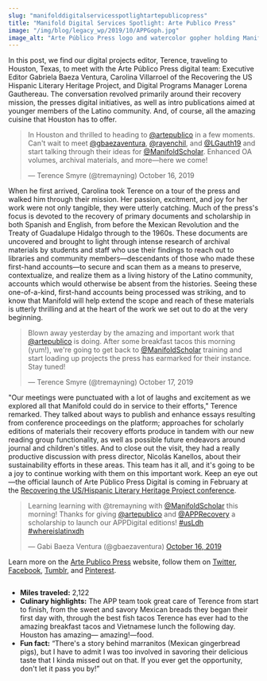 ```yaml
---
slug: "manifolddigitalservicesspotlightartepublicopress"
title: "Manifold Digital Services Spotlight: Arte Publico Press"
image: "/img/blog/legacy_wp/2019/10/APPGoph.jpg"
image_alt: "Arte Público Press logo and watercolor gopher holding Manifold mug"
---
```


In this post, we find our digital projects editor, Terence, traveling to Houston, Texas, to meet with the Arte Público Press digital team: Executive Editor Gabriela Baeza Ventura, Carolina Villarroel of the Recovering the US Hispanic Literary Heritage Project, and Digital Programs Manager Lorena Gauthereau. The conversation revolved primarily around their recovery mission, the presses digital initiatives, as well as intro publications aimed at younger members of the Latino community. And, of course, all the amazing cuisine that Houston has to offer.

<!--truncate-->

> In Houston and thrilled to heading to [@artepublico](https://twitter.com/artepublico) in a few moments. Can't wait to meet [@gbaezaventura](https://twitter.com/gbaezaventura), [@rayenchil](https://twitter.com/rayenchil), and [@LGauth19](https://twitter.com/LGauth19) and start talking through their ideas for [@ManifoldScholar](https://twitter.com/ManifoldScholar). Enhanced OA volumes, archival materials, and more—here we come!
>
> — Terence Smyre (@tremayning) October 16, 2019

When he first arrived, Carolina took Terence on a tour of the press and walked him through their mission. Her passion, excitment, and joy for her work were not only tangible, they were utterly catching. Much of the press's focus is devoted to the recovery of primary documents and scholarship in both Spanish and English, from before the Mexican Revolution and the Treaty of Guadalupe Hidalgo through to the 1960s. These documents are uncovered and brought to light through intense research of archival materials by students and staff who use their findings to reach out to libraries and community members—descendants of those who made these first-hand accounts—to secure and scan them as a means to preserve, contextualize, and realize them as a living history of the Latino community, accounts which would otherwise be absent from the histories. Seeing these one-of-a-kind, first-hand accounts being processed was striking, and to know that Manifold will help extend the scope and reach of these materials is utterly thrilling and at the heart of the work we set out to do at the very beginning.

> Blown away yesterday by the amazing and important work that [@artepublico](https://twitter.com/artepublico) is doing. After some breakfast tacos this morning (yum!), we're going to get back to [@ManifoldScholar](https://twitter.com/ManifoldScholar) training and start loading up projects the press has earmarked for their instance. Stay tuned!
>
> — Terence Smyre (@tremayning) October 17, 2019

"Our meetings were punctuated with a lot of laughs and excitement as we explored all that Manifold could do in service to their efforts," Terence remarked. They talked about ways to publish and enhance essays resulting from conference proceedings on the platform; approaches for scholarly editions of materials their recovery efforts produce in tandem with our new reading group functionality, as well as possible future endeavors around journal and children's titles. And to close out the visit, they had a really productive discussion with press director, Nicolás Kanellos, about their sustainability efforts in these areas. This team has it all, and it's going to be a joy to continue working with them on this important work. Keep an eye out—the official launch of Arte Público Press Digital is coming in February at the [Recovering the US/Hispanic Literary Heritage Project conference](https://artepublicopress.com/conference/).

> Learning learning with @tremayning with [@ManifoldScholar](https://twitter.com/ManifoldScholar) this morning! Thanks for giving [@artepublico](https://twitter.com/artepublico) and [@APPRecovery](https://twitter.com/APPRecovery) a scholarship to launch our APPDigital editions! [#usLdh](https://twitter.com/hashtag/usLdh) [#whereislatinxdh](https://twitter.com/hashtag/whereislatinxdh)
>
> — Gabi Baeza Ventura (@gbaezaventura) [October 16, 2019](https://twitter.com/gbaezaventura/status/1184502075528564737)

Learn more on the [Arte Publico Press](https://artepublicopress.com/) website, follow them on [Twitter](https://twitter.com/artepublico), [Facebook](https://www.facebook.com/artepublico/), [Tumblr](https://artepublicopress.tumblr.com/), and [Pinterest](http://pinterest.com/artepublico/). 

<figure>
  <img 
    src={require('/img/blog/legacy_wp/2019/10/APP_Logo_2019.png').default}
    alt=""
  />
  <figcaption></figcaption>
</figure>

- **Miles traveled:** 2,122
- **Culinary highlights:** The APP team took great care of Terence from start to finish, from the sweet and savory Mexican breads they began their first day with, through the best fish tacos Terence has ever had to the amazing breakfast tacos and Vietnamese lunch the following day. Houston has amazing— amazing!—food.
- **Fun fact:** “There's a story behind marranitos (Mexican gingerbread pigs), but I have to admit I was too involved in savoring their delicious taste that I kinda missed out on that. If you ever get the opportunity, don't let it pass you by!”
